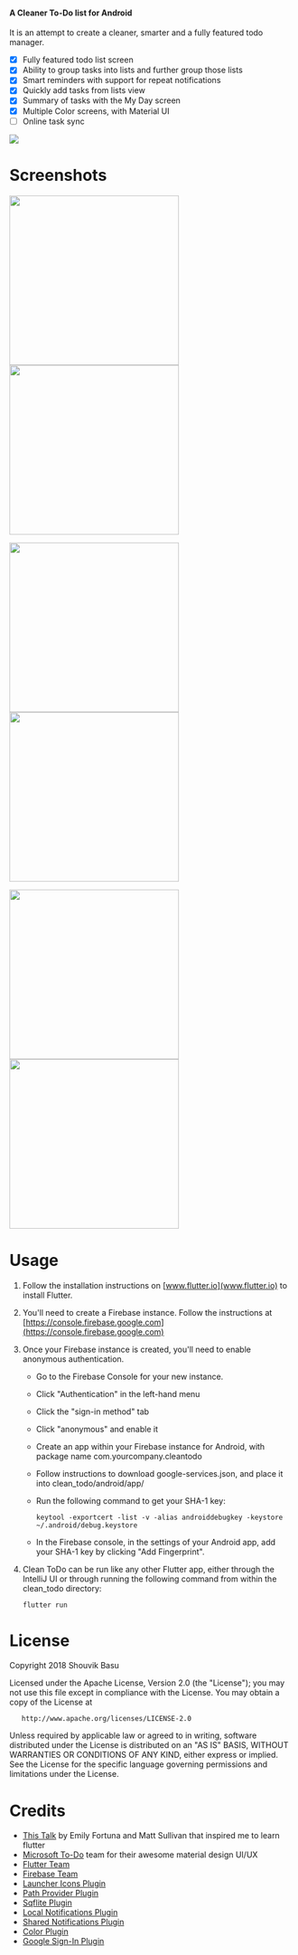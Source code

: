 #### A Cleaner To-Do list for Android

It is an attempt to create a cleaner, smarter and a fully featured todo manager.

- [x] Fully featured todo list screen 
- [x] Ability to group tasks into lists and further group those lists
- [x] Smart reminders with support for repeat notifications
- [x] Quickly add tasks from lists view
- [x] Summary of tasks with the My Day screen
- [x] Multiple Color screens, with Material UI
- [ ] Online task sync

[<img src="/images/download-apk-version.png" />](https://github.com/babanomania/CleanToDO/releases/download/1.2.20180623/clean_todo_v1.2.20180623.apk)

# Screenshots

<img src="https://github.com/babanomania/CleanToDO/raw/master/images/framed/1_myday.png?raw=true" width="300"/><img src="https://github.com/babanomania/CleanToDO/raw/master/images/framed/2_todo.png?raw=true" width="300"/>
 
<img src="https://github.com/babanomania/CleanToDO/raw/master/images/framed/3_lists.png?raw=true" width="300"/><img src="https://github.com/babanomania/CleanToDO/raw/master/images/framed/6_add_task.png?raw=true" width="300"/>

<img src="https://github.com/babanomania/CleanToDO/raw/master/images/framed/5_edit_tasks.png?raw=true" width="300"/><img src="https://github.com/babanomania/CleanToDO/raw/master/images/framed/4_colors.png?raw=true" width="300"/>

# Usage

1. Follow the installation instructions on [www.flutter.io](www.flutter.io) to install Flutter.
2. You'll need to create a Firebase instance. Follow the instructions at [https://console.firebase.google.com](https://console.firebase.google.com)
3. Once your Firebase instance is created, you'll need to enable anonymous authentication.
    * Go to the Firebase Console for your new instance.
    * Click "Authentication" in the left-hand menu
    * Click the "sign-in method" tab
    * Click "anonymous" and enable it
    * Create an app within your Firebase instance for Android, with package name com.yourcompany.cleantodo
    * Follow instructions to download google-services.json, and place it into clean_todo/android/app/
    * Run the following command to get your SHA-1 key:
    
       ```
       keytool -exportcert -list -v -alias androiddebugkey -keystore ~/.android/debug.keystore
       ```
    * In the Firebase console, in the settings of your Android app, add your SHA-1 key by clicking "Add Fingerprint".

4. Clean ToDo can be run like any other Flutter app, either through the IntelliJ UI or through running the following command from within the clean_todo directory:

       flutter run

# License

Copyright 2018 Shouvik Basu

   Licensed under the Apache License, Version 2.0 (the "License");
   you may not use this file except in compliance with the License.
   You may obtain a copy of the License at

       http://www.apache.org/licenses/LICENSE-2.0

   Unless required by applicable law or agreed to in writing, software
   distributed under the License is distributed on an "AS IS" BASIS,
   WITHOUT WARRANTIES OR CONDITIONS OF ANY KIND, either express or implied.
   See the License for the specific language governing permissions and
limitations under the License.

# Credits

* [This Talk](https://www.youtube.com/watch?v=iflV0D0d1zQ) by Emily Fortuna and Matt Sullivan that inspired me to learn flutter
* [Microsoft To-Do](https://todo.microsoft.com/en-us) team for their awesome material design UI/UX
* [Flutter Team](https://github.com/flutter/)
* [Firebase Team](https://firebase.google.com/docs/auth/)
* [Launcher Icons Plugin](https://github.com/franzsilva/flutter_launcher_icons)
* [Path Provider Plugin](https://github.com/flutter/plugins/tree/master/packages/path_provider)
* [Sqflite Plugin](https://github.com/tekartik/sqflite)
* [Local Notifications Plugin](https://github.com/MaikuB/flutter_local_notifications)
* [Shared Notifications Plugin](https://github.com/flutter/plugins/tree/master/packages/shared_preferences)
* [Color Plugin](http://github.com/MichaelFenwick/Color)
* [Google Sign-In Plugin](https://github.com/flutter/plugins/tree/master/packages/google_sign_in)


